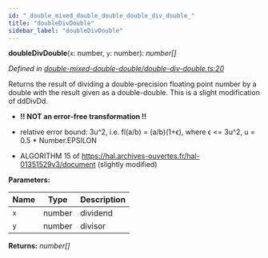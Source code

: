 ```yaml
---
id: "_double_mixed_double_double_double_div_double_"
title: "doubleDivDouble"
sidebar_label: "doubleDivDouble"
---
```


**doubleDivDouble**(`x`: number, `y`: number): *number[]*

*Defined in [double-mixed-double-double/double-div-double.ts:20](https://github.com/FlorisSteenkamp/double-double/blob/d35ae52/src/double-mixed-double-double/double-div-double.ts#L20)*

Returns the result of dividing a double-precision floating point
number by a double with the result given as a double-double.
This is a slight modification of ddDivDd.

* **!! NOT an error-free transformation !!**
* relative error bound: 3u^2, i.e. fl(a/b) = (a/b)(1+ϵ), where ϵ <= 3u^2,
u = 0.5 * Number.EPSILON

* ALGORITHM 15 of https://hal.archives-ouvertes.fr/hal-01351529v3/document
(slightly modified)

**Parameters:**

Name | Type | Description |
------ | ------ | ------ |
`x` | number | dividend |
`y` | number | divisor  |

**Returns:** *number[]*
